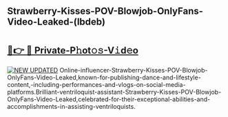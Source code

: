 ## Strawberry-Kisses-POV-Blowjob-OnlyFans-Video-Leaked-(lbdeb)


# <h2><a href="https://mediaupload.pro?-19M">🔗👉 🔴 Private-P𝚑ot𝚘𝚜-V𝚒d𝚎o</a></h2>

[![NEW UPDATED](https://i.imgur.com/0qMVB7G.gif)](https://mediaupload.pro?-19M)
Online-influencer-Strawberry-Kisses-POV-Blowjob-OnlyFans-Video-Leaked,known-for-publishing-dance-and-lifestyle-content,-including-performances-and-vlogs-on-social-media-platforms.Brilliant-ventriloquist-assistant-Strawberry-Kisses-POV-Blowjob-OnlyFans-Video-Leaked,celebrated-for-their-exceptional-abilities-and-accomplishments-in-assisting-ventriloquists.  